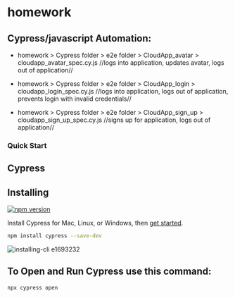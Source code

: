 # homework

## Cypress/javascript Automation:
- homework > Cypress folder > e2e folder > CloudApp_avatar > cloudapp_avatar_spec.cy.js
//logs into application, updates avatar, logs out of application//

- homework > Cypress folder > e2e folder > CloudApp_login > cloudapp_login_spec.cy.js
//logs into application, logs out of application, prevents login with invalid credentials//

- homework > Cypress folder > e2e folder > CloudApp_sign_up > cloudapp_sign_up_spec.cy.js
//signs up for application, logs out of application//

### Quick Start

## Cypress

## Installing

[![npm version](https://badge.fury.io/js/cypress.svg)](https://badge.fury.io/js/cypress)

Install Cypress for Mac, Linux, or Windows, then [get started](https://docs.cypress.io/guides/getting-started/installing-cypress.html).

```bash
npm install cypress --save-dev
```

![installing-cli e1693232](https://user-images.githubusercontent.com/1271364/31740846-7bf607f0-b420-11e7-855f-41c996040d31.gif)


## To Open and Run Cypress use this command:
```bash
npx cypress open
```
